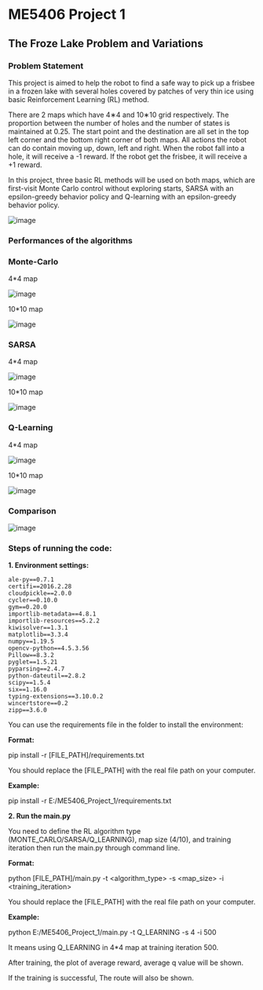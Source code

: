 # ME5406 Project 1
## The Froze Lake Problem and Variations
### Problem Statement
This project is aimed to help the robot to find a safe way to pick up a frisbee in a frozen lake
with several holes covered by patches of very thin ice using basic Reinforcement Learning
(RL) method.

There are 2 maps which have 4∗4 and 10∗10 grid respectively. The proportion between the
number of holes and the number of states is maintained at 0.25. The start point and the
destination are all set in the top left corner and the bottom right corner of both maps. All
actions the robot can do contain moving up, down, left and right. When the robot fall into a
hole, it will receive a -1 reward. If the robot get the frisbee, it will receive a +1 reward.

In this project, three basic RL methods will be used on both maps, which are first-visit
Monte Carlo control without exploring starts, SARSA with an epsilon-greedy behavior policy and
Q-learning with an epsilon-greedy behavior policy.

![image](https://github.com/Le-HN/ME5406_Project_1/blob/main/README_images/ILLUSTRATION.png)

### Performances of the algorithms

### Monte-Carlo
4*4 map

![image](https://github.com/Le-HN/ME5406_Project_1/blob/main/README_images/MC_Q_4.png)

10*10 map

![image](https://github.com/Le-HN/ME5406_Project_1/blob/main/README_images/MC_Q_10.png)

### SARSA
4*4 map

![image](https://github.com/Le-HN/ME5406_Project_1/blob/main/README_images/SARSA_4.png)

10*10 map

![image](https://github.com/Le-HN/ME5406_Project_1/blob/main/README_images/SARSA_10.png)

### Q-Learning
4*4 map

![image](https://github.com/Le-HN/ME5406_Project_1/blob/main/README_images/Q_LEARNING_4.png)

10*10 map

![image](https://github.com/Le-HN/ME5406_Project_1/blob/main/README_images/Q_LEARNING_10.png)

### Comparison

![image](https://github.com/Le-HN/ME5406_Project_1/blob/main/README_images/COMP.png)

### Steps of running the code:

**1. Environment settings:**

    ale-py==0.7.1
    certifi==2016.2.28
    cloudpickle==2.0.0
    cycler==0.10.0
    gym==0.20.0
    importlib-metadata==4.8.1
    importlib-resources==5.2.2
    kiwisolver==1.3.1
    matplotlib==3.3.4
    numpy==1.19.5
    opencv-python==4.5.3.56
    Pillow==8.3.2
    pyglet==1.5.21
    pyparsing==2.4.7
    python-dateutil==2.8.2
    scipy==1.5.4
    six==1.16.0
    typing-extensions==3.10.0.2
    wincertstore==0.2
    zipp==3.6.0

You can use the requirements file in the folder to install the environment:

**Format:**

pip install -r [FILE_PATH]/requirements.txt

You should replace the [FILE_PATH] with the real file path on your computer.

**Example:**

pip install -r E:/ME5406_Project_1/requirements.txt

**2. Run the main.py**

You need to define the RL algorithm type (MONTE_CARLO/SARSA/Q_LEARNING), map size (4/10), and training iteration then run the main.py through command line.

**Format:**

python [FILE_PATH]/main.py -t <algorithm_type> -s <map_size> -i <training_iteration>

You should replace the [FILE_PATH] with the real file path on your computer.

**Example:**

python E:/ME5406_Project_1/main.py -t Q_LEARNING -s 4 -i 500

It means using Q_LEARNING in 4*4 map at training iteration 500.

After training, the plot of average reward, average q value will be shown.

If the training is successful, The route will also be shown.